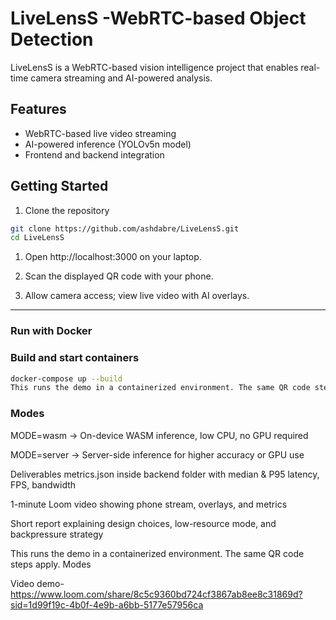 # LiveLensS  -WebRTC-based Object Detection

LiveLensS is a WebRTC-based vision intelligence project that enables real-time camera streaming and AI-powered analysis.  

## Features  
- WebRTC-based live video streaming  
- AI-powered inference (YOLOv5n model)  
- Frontend and backend integration  
## Getting Started  

1. Clone the repository  
```bash
git clone https://github.com/ashdabre/LiveLensS.git
cd LiveLensS
```

1. Open http://localhost:3000 on your laptop.

2. Scan the displayed QR code with your phone.

3. Allow camera access; view live video with AI overlays.

---
### Run with Docker

### Build and start containers
```bash 
docker-compose up --build
This runs the demo in a containerized environment. The same QR code steps apply.

```

### Modes
MODE=wasm → On-device WASM inference, low CPU, no GPU required

MODE=server → Server-side inference for higher accuracy or GPU use



Deliverables
metrics.json inside backend folder  with median & P95 latency, FPS, bandwidth

1-minute Loom video showing phone stream, overlays, and metrics

Short report explaining design choices, low-resource mode, and backpressure strategy

This runs the demo in a containerized environment. The same QR code steps apply.
Modes



Video demo- https://www.loom.com/share/8c5c9360bd724cf3867ab8ee8c31869d?sid=1d99f19c-4b0f-4e9b-a6bb-5177e57956ca
